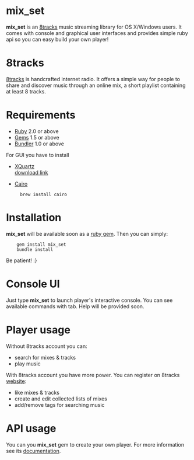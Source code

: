 mix_set
=======

**mix_set** is an [8tracks](http://8tracks.com/) music streaming library for OS X/Windows users. 
It comes with console and graphical user interfaces and provides simple ruby api so you can easy build your own player!

8tracks
=======

[8tracks](http://8tracks.com/) is handcrafted internet radio. It offers a simple way for people to share and discover music through an online mix, a short playlist containing at least 8 tracks.

Requirements
=======

- [Ruby](http://ruby-lang.org) 2.0 or above
- [Gems](http://rubygems.org) 1.5 or above
- [Bundler](http://bundler.io/) 1.0 or above

For GUI you have to install 

- [XQuartz](https://xquartz.macosforge.org/landing/)  
    [download link](https://xquartz.macosforge.org/downloads/SL/XQuartz-2.7.5.dmg)
- [Cairo](http://cairographics.org/)

        brew install cairo
    
Installation
=======

**mix_set** will be available soon as a [ruby gem](http://rubygems.org/). Then you can simply:

        gem install mix_set
        bundle install
        
Be patient! :}
    
Console UI
=======

Just type **mix_set** to launch player's interactive console. You can see available commands with tab. Help will be provided soon.

Player usage
======
 
Without 8tracks account you can:
- search for mixes & tracks
- play music

With 8tracks account you have more power. You can register on 8tracks [website](http://8tracks.com/):
- like mixes & tracks
- create and edit collected lists of mixes
- add/remove tags for searching music

API usage
======

You can you **mix_set** gem to create your own player. For more information see its [documentation](http://).

